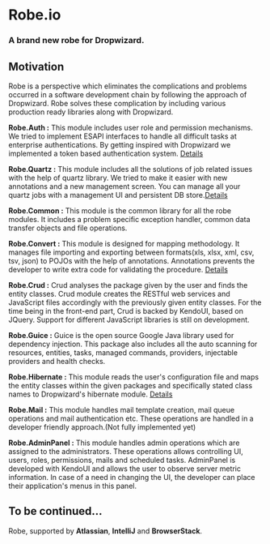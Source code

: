  # Robe.io

### A brand new robe for Dropwizard.
Motivation
-------------------------------
Robe is a perspective which eliminates the complications and problems occurred in a software development chain by following the approach of Dropwizard.
Robe solves these complication by including various production ready libraries along with Dropwizard.

**Robe.Auth :** This module includes user role and permission mechanisms. We tried to implement ESAPI interfaces to handle all difficult tasks at enterprise authentications. By getting inspired with Dropwizard we implemented a token based authentication system. [Details](./docs/en/modules/robe-auth.md)

**Robe.Quartz :** This module includes all the solutions of job related issues with the help of quartz library. We tried to make it easier with new annotations and a new management screen. You can manage all your quartz jobs with a management UI and persistent DB store.[Details](./docs/en/modules/robe-quartz.md)

**Robe.Common :** This module is the common library for all the robe modules. It includes a problem specific exception handler, common data transfer objects and file operations.

**Robe.Convert :** This module is designed for mapping methodology. It manages file importing and exporting between formats(xls, xlsx, xml, csv, tsv, json) to POJOs with the help of annotations. Annotations prevents the developer to write extra code for validating the procedure. [Details](./docs/en/modules/robe-convert.md)

**Robe.Crud :** Crud analyses the package given by the user and finds the entity classes. Crud module creates the RESTful web services and JavaScript files accordingly with the previously given entity classes. For the time being in the front-end part, Crud is backed by KendoUI, based on JQuery. Support for different JavaScript libraries is still on development.

**Robe.Guice :** Guice is the open source Google Java library used for dependency injection. This package also includes all the auto scanning for resources, entities, tasks, managed commands, providers, injectable providers and health checks.

**Robe.Hibernate :**  This module reads the user's configuration file and maps the entity classes within the given packages and specifically stated class names to Dropwizard's hibernate module.  [Details](./docs/en/modules/robe-hibernate.md)

**Robe.Mail :** This module handles mail template creation, mail queue operations and mail authentication etc. These operations are handled in a developer friendly approach.(Not fully implemented yet)

**Robe.AdminPanel :** This module handles admin operations which are assigned to the administrators. These operations allows controlling UI, users, roles, permissions, mails and scheduled tasks. AdminPanel is developed with KendoUI and allows the user to observe server metric information. In case of a need in changing the UI, the developer can place their application's menus in this panel. 

To be continued...
-------------------------------


Robe, supported by **Atlassian**, **IntelliJ** and **BrowserStack**.
